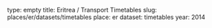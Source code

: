 type: empty
title: Eritrea / Transport Timetables
slug: places/er/datasets/timetables
place: er
dataset: timetables
year: 2014
